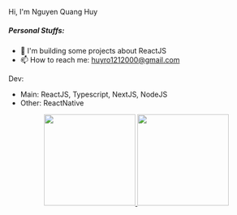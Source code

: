  <!-- <img src="https://media.giphy.com/media/hvRJCLFzcasrR4ia7z/giphy.gif" width="10px"> -->

Hi, I'm Nguyen Quang Huy

##### **Personal Stuffs:**

- 🌱 I'm building some projects about ReactJS
- 📫  How to reach me: huyro1212000@gmail.com

Dev: 

- Main: ReactJS, Typescript, NextJS, NodeJS
- Other: ReactNative

<p align="center" margin-top=30px>
<a href="https://github.com/huynguyen1212">
  <img height="180em" src="https://github-readme-stats-eight-theta.vercel.app/api?username=huynguyen1212&show_icons=true&theme=algolia&include_all_commits=true&count_private=true"/>
  <img height="180em" src="https://github-readme-stats-eight-theta.vercel.app/api/top-langs/?username=huynguyen1212&layout=compact&langs_count=8&theme=algolia"/>
</a>
</p>
